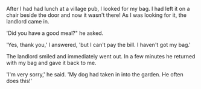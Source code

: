 After I had had lunch at a village pub, I looked for my bag. I had left it on a chair beside the door and now it wasn't there! As I was looking for it, the landlord came in.

 'Did you have a good meal?" he asked.

 'Yes, thank you,' I answered, 'but I can't pay the bill. I haven't got my bag.'

The landlord smiled and immediately went out. In a few minutes he returned with my bag and gave it back to me.

'I'm very sorry,' he said. 'My dog had taken in into the garden. He often does this!'



